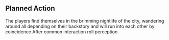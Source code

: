
## Planned Action

The players find themselves in the brimming nightlife of the city, wandering around all depending on their backstory and will run into each other by coincidence
After common interaction roll perception